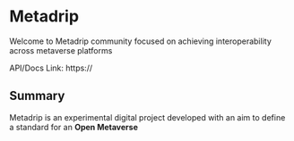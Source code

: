# Metadrip

Welcome to Metadrip community focused on achieving interoperability across metaverse platforms

API/Docs Link: https://

## Summary

Metadrip is an experimental digital project developed with an aim to define a standard for an **Open Metaverse**
